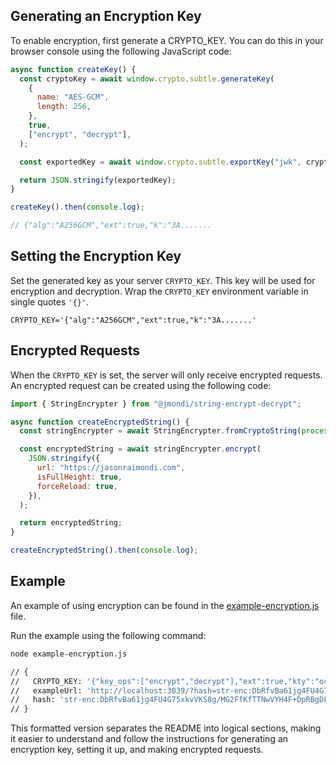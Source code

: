 ## Generating an Encryption Key

To enable encryption, first generate a CRYPTO_KEY. You can do this in your browser console using the following JavaScript code:

```js
async function createKey() {
  const cryptoKey = await window.crypto.subtle.generateKey(
    {
      name: "AES-GCM",
      length: 256,
    },
    true,
    ["encrypt", "decrypt"],
  );

  const exportedKey = await window.crypto.subtle.exportKey("jwk", cryptoKey);

  return JSON.stringify(exportedKey);
}

createKey().then(console.log);

// {"alg":"A256GCM","ext":true,"k":"3A.......
```

## Setting the Encryption Key

Set the generated key as your server `CRYPTO_KEY`. This key will be used for encryption and decryption. Wrap the `CRYPTO_KEY` environment variable in single quotes `'{}'`.

```env
CRYPTO_KEY='{"alg":"A256GCM","ext":true,"k":"3A.......'
```

## Encrypted Requests

When the `CRYPTO_KEY` is set, the server will only receive encrypted requests. An encrypted request can be created using the following code:

```js
import { StringEncrypter } from "@jmondi/string-encrypt-decrypt";

async function createEncryptedString() {
  const stringEncrypter = await StringEncrypter.fromCryptoString(process.env.CRYPTO_STRING);

  const encryptedString = await stringEncrypter.encrypt(
    JSON.stringify({
      url: "https://jasonraimondi.com",
      isFullHeight: true,
      forceReload: true,
    }),
  );

  return encryptedString;
}

createEncryptedString().then(console.log);
```

## Example

An example of using encryption can be found in the [example-encryption.js](https://github.com/jasonraimondi/url-to-png/blob/main/example-encryption.js) file.

Run the example using the following command:

```bash
node example-encryption.js

// {
//   CRYPTO_KEY: '{"key_ops":["encrypt","decrypt"],"ext":true,"kty":"oct","k":"M8IkabUR_Nhj3B64AXWB2msQsvCj535krL6gR6Z0LEI","alg":"A256GCM"}',
//   exampleUrl: 'http://localhost:3039/?hash=str-enc:DbRfvBa61jg4FU4G75xkvVKS8g/MG2FfKfTTNwVYH4F+DpRBgDFyLyow0yOHgocpSFeFfdgJaet/JwJM+KtmuAcYbSZRJ1ENGNmcyhwZiWfhLdOAyhUlLlu8:sCzLlpiBye9ISIG3',
//   hash: 'str-enc:DbRfvBa61jg4FU4G75xkvVKS8g/MG2FfKfTTNwVYH4F+DpRBgDFyLyow0yOHgocpSFeFfdgJaet/JwJM+KtmuAcYbSZRJ1ENGNmcyhwZiWfhLdOAyhUlLlu8:sCzLlpiBye9ISIG3'
// }
```

This formatted version separates the README into logical sections, making it easier to understand and follow the instructions for generating an encryption key, setting it up, and making encrypted requests.

